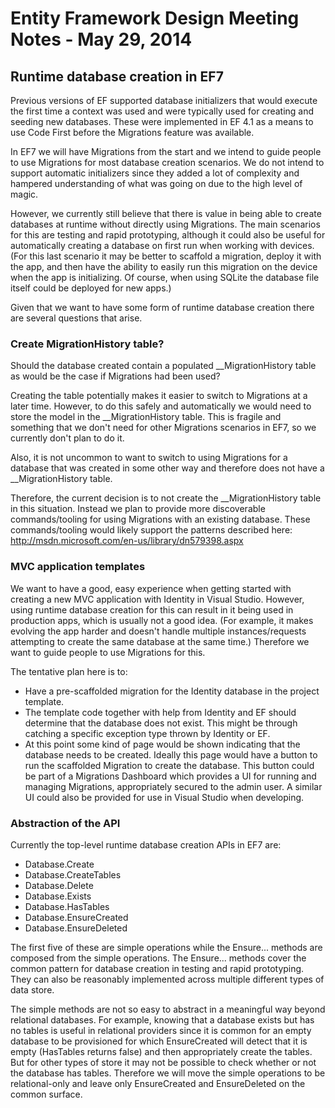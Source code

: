 # Entity Framework Design Meeting Notes - May 29, 2014

## Runtime database creation in EF7

Previous versions of EF supported database initializers that would execute the first time a context was used and were typically used for creating and seeding new databases. These were implemented in EF 4.1 as a means to use Code First before the Migrations feature was available.

In EF7 we will have Migrations from the start and we intend to guide people to use Migrations for most database creation scenarios. We do not intend to support automatic initializers since they added a lot of complexity and hampered understanding of what was going on due to the high level of magic.

However, we currently still believe that there is value in being able to create databases at runtime without directly using Migrations. The main scenarios for this are testing and rapid prototyping, although it could also be useful for automatically creating a database on first run when working with devices. (For this last scenario it may be better to scaffold a migration, deploy it with the app, and then have the ability to easily run this migration on the device when the app is initializing. Of course, when using SQLite the database file itself could be deployed for new apps.)

Given that we want to have some form of runtime database creation there are several questions that arise.

### Create MigrationHistory table?

Should the database created contain a populated __MigrationHistory table as would be the case if Migrations had been used? 

Creating the table potentially makes it easier to switch to Migrations at a later time. However, to do this safely and automatically we would need to store the model in the __MigrationHistory table. This is fragile and something that we don't need for other Migrations scenarios in EF7, so we currently don't plan to do it.

Also, it is not uncommon to want to switch to using Migrations for a database that was created in some other way and therefore does not have a __MigrationHistory table.

Therefore, the current decision is to not create the __MigrationHistory table in this situation. Instead we plan to provide more discoverable commands/tooling for using Migrations with an existing database. These commands/tooling would likely support the patterns described here: http://msdn.microsoft.com/en-us/library/dn579398.aspx

### MVC application templates

We want to have a good, easy experience when getting started with creating a new MVC application with Identity in Visual Studio. However, using runtime database creation for this can result in it being used in production apps, which is usually not a good idea. (For example, it makes evolving the app harder and doesn't handle multiple instances/requests attempting to create the same database at the same time.) Therefore we want to guide people to use Migrations for this.

The tentative plan here is to:
- Have a pre-scaffolded migration for the Identity database in the project template.
- The template code together with help from Identity and EF should determine that the database does not exist. This might be through catching a specific exception type thrown by Identity or EF.
- At this point some kind of page would be shown indicating that the database needs to be created. Ideally this page would have a button to run the scaffolded Migration to create the database. This button could be part of a Migrations Dashboard which provides a UI for running and managing Migrations, appropriately secured to the admin user. A similar UI could also be provided for use in Visual Studio when developing.

### Abstraction of the API

Currently the top-level runtime database creation APIs in EF7 are:
 - Database.Create
 - Database.CreateTables
 - Database.Delete
 - Database.Exists
 - Database.HasTables
 - Database.EnsureCreated
 - Database.EnsureDeleted

The first five of these are simple operations while the Ensure... methods are composed from the simple operations. The Ensure... methods cover the common pattern for database creation in testing and rapid prototyping. They can also be reasonably implemented across multiple different types of data store.

The simple methods are not so easy to abstract in a meaningful way beyond relational databases. For example, knowing that a database exists but has no tables is useful in relational providers since it is common for an empty database to be provisioned for which EnsureCreated will detect that it is empty (HasTables returns false) and then appropriately create the tables. But for other types of store it may not be possible to check whether or not the database has tables. Therefore we will move the simple operations to be relational-only and leave only EnsureCreated and EnsureDeleted on the common surface.

